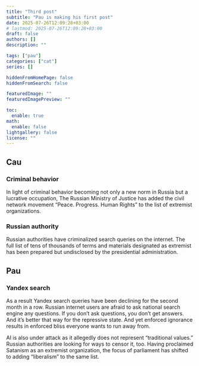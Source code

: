 ```yaml
---
title: "Third post"
subtitle: "Pau is making his first post"
date: 2025-07-26T12:09:28+03:00
# lastmod: 2025-07-26T12:09:28+03:00
draft: false
authors: []
description: ""

tags: ["pau"]
categories: ["cat"]
series: []

hiddenFromHomePage: false
hiddenFromSearch: false

featuredImage: ""
featuredImagePreview: ""

toc:
  enable: true
math:
  enable: false
lightgallery: false
license: ""
---
```


<!--more-->

## Cau

### Criminal behavior

In light of criminal behavior becoming not only a new norm in Russia but a lucrative occupation, The Russian Ministry of Justice has added the civil network movement “Peace. Progress. Human Rights” to the list of extremist organizations.

### Russian authority

Russian authorities have criminalized search queries on the internet. The full list of tens of thousands of terms and materials designated as extremist has been prepared but undisclosed by the presidential administration.

## Pau

### Yandex search

As a result Yandex search queries have been declining for the second month in a row. Russian internet users are afraid to ask national search engine any questions. If you don’t ask questions, you don’t get answers. And it’s better that way for the repressive state. And yet enforced ignorance results in enforced bliss everyone wants to run away from.

AI is also under attack as it allegedly does not represent “traditional values.” Russian authorities are looking for ways to censor it, too. Having proclaimed Satanism as an extremist organization, the focus of parliament has shifted to adding “liberalism” to the same list.